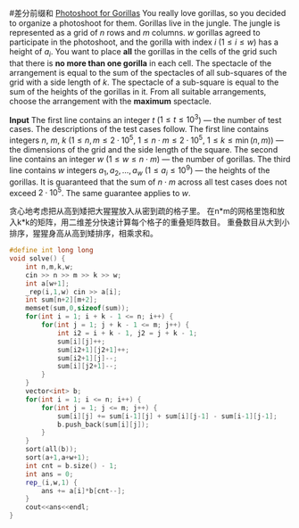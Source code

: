 #差分前缀和
[Photoshoot for Gorillas](https://codeforces.com/contest/2000/problem/E)
You really love gorillas, so you decided to organize a photoshoot for them. Gorillas live in the jungle. The jungle is represented as a grid of $n$ rows and $m$ columns. $w$ gorillas agreed to participate in the photoshoot, and the gorilla with index $i$ ($1 \le i \le w$) has a height of $a_i$. You want to place **all** the gorillas in the cells of the grid such that there is **no more than one gorilla** in each cell. The spectacle of the arrangement is equal to the sum of the spectacles of all sub-squares of the grid with a side length of $k$. The spectacle of a sub-square is equal to the sum of the heights of the gorillas in it. From all suitable arrangements, choose the arrangement with the **maximum** spectacle.

**Input**
The first line contains an integer $t$ ($1 \le t \le 10^3$) — the number of test cases. The descriptions of the test cases follow. The first line contains integers $n$, $m$, $k$ ($1 \le n, m \le 2 \cdot 10^5$, $1 \le n \cdot m \le 2 \cdot 10^5$, $1 \le k \le \min(n, m)$) — the dimensions of the grid and the side length of the square. The second line contains an integer $w$ ($1 \le w \le n \cdot m$) — the number of gorillas. The third line contains $w$ integers $a_1, a_2, \ldots, a_w$ ($1 \le a_i \le 10^9$) — the heights of the gorillas. It is guaranteed that the sum of $n \cdot m$ across all test cases does not exceed $2 \cdot 10^5$. The same guarantee applies to $w$.

贪心地考虑把从高到矮把大猩猩放入从密到疏的格子里。
在n\*m的网格里饱和放入k\*k的矩阵，用二维差分快速计算每个格子的重叠矩阵数目。
重叠数目从大到小排序，猩猩身高从高到矮排序，相乘求和。

```cpp
#define int long long
void solve() {
    int n,m,k,w;
    cin >> n >> m >> k >> w;
    int a[w+1];
    _rep(i,1,w) cin >> a[i];
    int sum[n+2][m+2];
    memset(sum,0,sizeof(sum));
    for(int i = 1; i + k - 1 <= n; i++) {
        for(int j = 1; j + k - 1 <= m; j++) {
            int i2 = i + k - 1, j2 = j + k - 1;
            sum[i][j]++;
            sum[i2+1][j2+1]++;
            sum[i2+1][j]--;
            sum[i][j2+1]--;
        }
    }
    vector<int> b;
    for(int i = 1; i <= n; i++) {
        for(int j = 1; j <= m; j++) {
            sum[i][j] += sum[i-1][j] + sum[i][j-1] - sum[i-1][j-1];
            b.push_back(sum[i][j]);
        }
    }
    sort(all(b));
    sort(a+1,a+w+1);
    int cnt = b.size() - 1;
    int ans = 0;
    rep_(i,w,1) {
        ans += a[i]*b[cnt--];
    }
    cout<<ans<<endl;
}
```